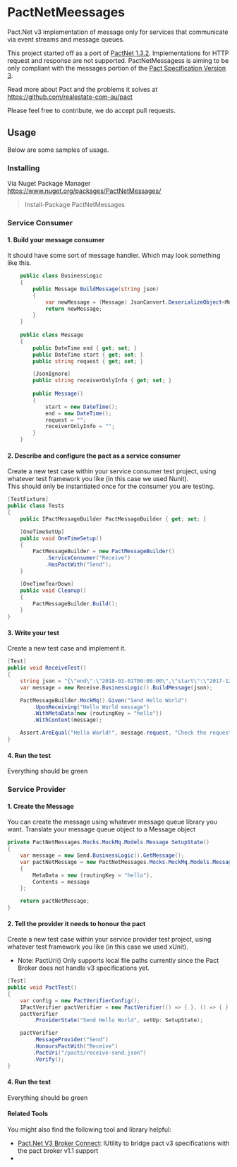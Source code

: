 # PactNetMeessages
Pact.Net v3 implementation of message only for services that communicate via event streams and message queues.

This project started off as a port of [PactNet 1.3.2](https://github.com/pact-foundation/pact-net/tree/1.3.2).  Implementations for HTTP request and response are not supported.  PactNetMessagess is aiming to be only compliant with the messages portion of the [Pact Specification Version 3](https://github.com/pact-foundation/pact-specification/tree/version-3). 

Read more about Pact and the problems it solves at https://github.com/realestate-com-au/pact

Please feel free to contribute, we do accept pull requests.

## Usage
Below are some samples of usage.  

### Installing

Via Nuget Package Manager https://www.nuget.org/packages/PactNetMessages/
> Install-Package PactNetMessages

### Service Consumer

#### 1. Build your message consumer
It should have some sort of message handler.  Which may look something like this.

```c#
    public class BusinessLogic
    {
        public Message BuildMessage(string json)
        {
            var newMessage = (Message) JsonConvert.DeserializeObject<Message>(json);
            return newMessage;
        }
    }
    
    public class Message
    {
        public DateTime end { get; set; }
        public DateTime start { get; set; }
        public string request { get; set; }

        [JsonIgnore]
        public string receiverOnlyInfo { get; set; }
   
        public Message()
        {
            start = new DateTime();
            end = new DateTime();
            request = "";
            receiverOnlyInfo = "";
        }
    }
```

#### 2. Describe and configure the pact as a service consumer
Create a new test case within your service consumer test project, using whatever test framework you like (in this case we used Nunit).  
This should only be instantiated once for the consumer you are testing.

```c#
[TestFixture]
public class Tests
{
    public IPactMessageBuilder PactMessageBuilder { get; set; }

    [OneTimeSetUp]
    public void OneTimeSetup()
    {
        PactMessageBuilder = new PactMessageBuilder()
            .ServiceConsumer("Receive")
            .HasPactWith("Send");
    }

    [OneTimeTearDown]
    public void Cleanup()
    {
        PactMessageBuilder.Build();
    }
}
```

#### 3. Write your test
Create a new test case and implement it.


```c#
[Test]
public void ReceiveTest()
{
    string json = "{\"end\":\"2018-01-01T00:00:00\",\"start\":\"2017-12-01T00:00:00\",\"request\":\"Hello World!\",\"senderOnlyInfo\":\"I want something in here to be private to the sender\"}";
    var message = new Receive.BusinessLogic().BuildMessage(json);

    PactMessageBuilder.MockMq().Given("Send Hello World")
        .UponReceiving("Hello World message")
        .WithMetaData(new {routingKey = "hello"})
        .WithContent(message);

    Assert.AreEqual("Hello World!", message.request, "Check the request.");
}
```

#### 4. Run the test
Everything should be green


### Service Provider

#### 1. Create the Message
You can create the message using whatever message queue library you want.  Translate your message queue object to a Message object

```c#
private PactNetMessages.Mocks.MockMq.Models.Message SetupState()
{
    var message = new Send.BusinessLogic().GetMessage();
    var pactNetMessage = new PactNetMessages.Mocks.MockMq.Models.Message()
    {
        MetaData = new {routingKey = "hello"},
        Contents = message
    };

    return pactNetMessage;
}
```

#### 2. Tell the provider it needs to honour the pact
Create a new test case within your service provider test project, using whatever test framework you like (in this case we used xUnit).

* Note: PactUri() Only supports local file paths currently since the Pact Broker does not handle v3 specifications yet.

```c#
[Test]
public void PactTest()
{
    var config = new PactVerifierConfig();
    IPactVerifier pactVerifier = new PactVerifier(() => { }, () => { }, config);
    pactVerifier
        .ProviderState("Send Hello World", setUp: SetupState);

    pactVerifier
        .MessageProvider("Send")
        .HonoursPactWith("Receive")
        .PactUri("/pacts/receive-send.json")
        .Verify();
}
```

#### 4. Run the test
Everything should be green


#### Related Tools

You might also find the following tool and library helpful:

* [Pact.Net V3 Broker Connect](https://github.com/Mattersight/pact-net-v3-broker-connect): lUtility to bridge pact v3 specifications with the pact broker v1.1 support
* 